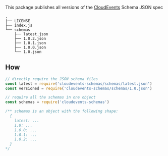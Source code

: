 This package publishes all versions of the [CloudEvents](https://cloudevents.io/) Schema JSON spec

```
.
├── LICENSE
├── index.js
└── schemas
    ├── latest.json
    ├── 1.0.2.json
    ├── 1.0.1.json
    ├── 1.0.0.json
    └── 1.0.json
```

## How

```js
// directly require the JSON schema files
const latest = require('cloudevents-schemas/schemas/latest.json')
const versioned = require('cloudevents-schemas/schemas/1.0.json')

// require all the schemas in one object
const schemas = require('cloudevents-schemas')

/** schemas is an object with the following shape:
  {
    latest: ...
    1.0: ...
    1.0.0: ...
    1.0.1: ...
    1.0.2: ...
  }
*/
```
